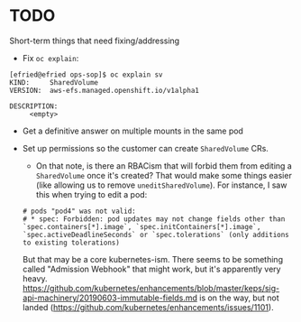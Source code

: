 # TODO
Short-term things that need fixing/addressing

* Fix `oc explain`:

```shell
[efried@efried ops-sop]$ oc explain sv
KIND:     SharedVolume
VERSION:  aws-efs.managed.openshift.io/v1alpha1

DESCRIPTION:
     <empty>
```

* Get a definitive answer on multiple mounts in the same pod

* Set up permissions so the customer can create `SharedVolume` CRs.
    * On that note, is there an RBACism that will forbid them from editing a `SharedVolume` once it's created?
    That would make some things easier (like allowing us to remove `uneditSharedVolume`).
    For instance, I saw this when trying to edit a pod:
    ```
    # pods "pod4" was not valid:
    # * spec: Forbidden: pod updates may not change fields other than `spec.containers[*].image`, `spec.initContainers[*].image`, `spec.activeDeadlineSeconds` or `spec.tolerations` (only additions to existing tolerations)
    ```
    But that may be a core kubernetes-ism.
    There seems to be something called "Admission Webhook" that might work, but it's apparently very heavy.
    https://github.com/kubernetes/enhancements/blob/master/keps/sig-api-machinery/20190603-immutable-fields.md is on the way,
    but not landed (https://github.com/kubernetes/enhancements/issues/1101).
